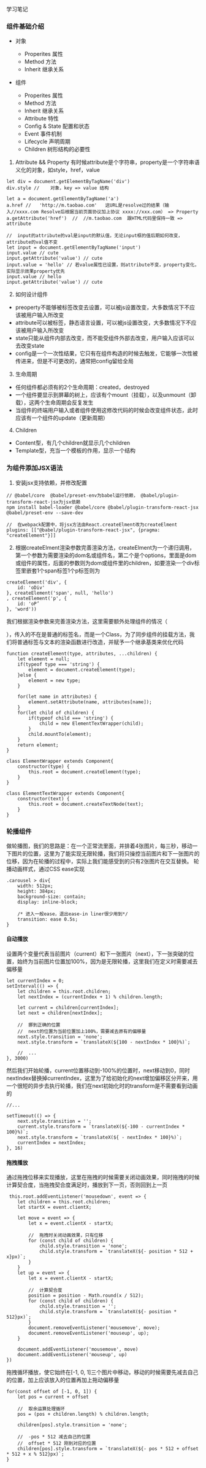 学习笔记

### 组件基础介绍
+ 对象
    + Properites 属性
    + Method 方法
    + Inherit 继承关系

+ 组件
    + Properites 属性
    + Method 方法
    + Inherit 继承关系
    + Attribute 特性
    + Config & State 配置和状态
    + Event 事件机制
    + Lifecycle 声明周期
    + Children 树形结构的必要性

1. Attribute && Property
有时候attribute是个字符串，property是一个字符串语义化的对象，如style，href，value
```
let div = document.getElementByTagName('div')
div.style //    对象，key => value 结构

let a = document.getElementByTagName('a')
a.href //   'http://m.taobao.com'   这URL是resolve过的结果（输入//xxxx.com Resolve后根据当前页面协议加上协议 xxxx://xxx.com） => Property
a.getAttribute('href')  //  //m.taobao.com  跟HTML代码里保持一致 => attribute

//  input的attribute的val是input的默认值，无论input框的值后期如何改变，attribute的val值不变
let input = document.getElementByTagName('input')
input.value // cute
input.getAttribute('value') // cute
input.value = 'hello' // 若value属性已设置，则attribute不变，property变化，实际显示效果property优先
input.value // hello
input.getAttribute('value') // cute
```

2. 如何设计组件
+ preoperty不能够被标签改变去设置，可以被js设置改变，大多数情况下不应该被用户输入所改变
+ attribute可以被标签，静态语言设置，可以被js设置改变，大多数情况下不应该被用户输入所改变
+ state只能从组件内部去改变，而不能受组件外部去改变，用户输入应该可以去改变state
+ config是一个一次性结果，它只有在组件构造的时候去触发，它能够一次性被传进来，但是不可更改的，通常把config留给全局

3. 生命周期
+ 任何组件都必须有的2个生命周期：created，destroyed
+ 一个组件要显示到屏幕的树上，应该有个mount（挂载），以及unmount（卸载），这两个生命周期会反复发生
+ 当组件的终端用户输入或者组件使用这修改代码的时候会改变组件状态，此时应该有一个组件的update（更新周期）

4. Children
+ Content型，有几个children就显示几个children
+ Template型，充当一个模板的作用，显示一个结构

### 为组件添加JSX语法
1. 安装jsx支持依赖，并修改配置
```
// @babel/core  @babel/preset-env为babel运行依赖， @babel/plugin-transform-react-jsx为jsx依赖
npm install babel-loader @babel/core @babel/plugin-transform-react-jsx @babel/preset-env --save-dev

//  在webpack配置中，将jsx方法由React.createElment改为createElment
plugins: [["@babel/plugin-transform-react-jsx", {pragma: "createElement"}]]
```
2. 根据createElment渲染参数完善渲染方法，createElment为一个递归调用，第一个参数为需要渲染的dom名或组件名，第二个是个options，里面是dom或组件的属性，后面的参数则为dom或组件里的children，如要渲染一个div标签里嵌套1个span标签1个p标签则为
```
createElement('div', {
    id: 'oDiv'
}, createElement('span', null, 'hello')
, createElement('p', {
    id: 'oP’
}, 'word'))
```
我们根据渲染参数来完善渲染方法，这里需要额外处理组件的情况（<Div>），传入的不在是普通的标签名，而是一个Class，为了同步组件的挂载方法，我们将普通标签与文本的渲染函数进行改造，并赋予一个继承基类来优化代码
```
function createElement(type, attributes, ...children) {
    let element = null;
    if(typeof type === 'string') {
        element = document.createElement(type);
    }else {
        element = new type;
    }

    for(let name in attributes) {
        element.setAttribute(name, attributes[name]);
    }
    for(let child of children) {
        if(typeof child === 'string') {
            child = new ElementTextWrapper(child);
        }
        child.mountTo(element);
    }
    return element;
}

class ElementWrapper extends Component{
    constructor(type) {
        this.root = document.createElement(type);
    }
}

class ElementTextWrapper extends Component{
    constructor(text) {
        this.root = document.createTextNode(text);
    }
}
```

### 轮播组件
做轮播图，我们的思路是：在一个正常流里面，并排着4张图片，每三秒，移动一下图片的位置，这里为了能实现无限轮播，我们将只操控当前图片和下一张图片的位移，因为在轮播的过程中，实际上我们能感受到的只有2张图片在交互替换。
轮播动画样式，通过CSS ease实现
```
.carousel > div{
    width: 512px;
    height: 384px;
    background-size: contain;
    display: inline-block;

    /* 进入一般ease，退出ease-in liner很少用到*/
    transition: ease 0.5s;
}
```
#### 自动播放
设置两个变量代表当前图片（current）和下一张图片（next），下一张突破的位置，始终为当前图片位置加100%，因为是无限轮播，这里我们在定义时需要减去偏移量
```
let currentIndex = 0;
setInterval(() => {
    let children = this.root.children;
    let nextIndex = (currentIndex + 1) % children.length;

    let current = children[currentIndex];
    let next = children[nextIndex];

    //  挪到正确的位置
    //  next的位置为当前位置加上100%，需要减去原有的偏移量
    next.style.transition = 'none';
    next.style.transform = `translateX(${100 - nextIndex * 100}%)`;

    //  ...
}, 3000)
```
然后我们开始轮播，current位置移动到-100%的位置时，next移动到0，同时nextIndex替换掉currentIndex，这里为了给初始化的next增加偏移区分开来，用一个很短的异步去执行轮播，我们在next初始化时的transform是不需要看到动画的
```
//...

setTimeout(() => {
    next.style.transition = '';
    current.style.transform = `translateX(${-100 - currentIndex * 100}%)`;
    next.style.transform = `translateX(${ - nextIndex * 100}%)`;
    currentIndex = nextIndex;
}, 16)
```
#### 拖拽播放
通过拖拽位移来实现播放，这里在拖拽的时候需要关闭动画效果，同时拖拽的时候计算契合度，当拖拽契合度满足时，播放到下一页，否则回到上一页
```
 this.root.addEventListener('mousedown', event => {
    let children = this.root.children;
    let startX = event.clientX;

    let move = event => {
        let x = event.clientX - startX;

        //  拖拽时关闭动画效果，只有位移
        for (const child of children) {
            child.style.transition = 'none';
            child.style.transform = `translateX(${- position * 512 + x}px)`;
        }
    }
    let up = event => {
        let x = event.clientX - startX;

        //  计算契合度
        position = position - Math.round(x / 512);
        for (const child of children) {
            child.style.transition = '';
            child.style.transform = `translateX(${- position * 512}px)`;
        }
        document.removeEventListener('mousemove', move);
        document.removeEventListener('mouseup', up);
    }

    document.addEventListener('mousemove', move)
    document.addEventListener('mouseup', up)
})
```
拖拽循环播放，使它始终在[-1, 0, 1]三个图片中移动，移动的时候需要先减去自己的位置，加上应该放入的位置再加上拖动偏移量
```
for(const offset of [-1, 0, 1]) {
    let pos = current + offset

    //  取余运算处理循环
    pos = (pos + children.length) % children.length;

    children[pos].style.transition = 'none';

    //  -pos * 512 减去自己的位置
    //  offset * 512 刚到对应的位置
    children[pos].style.transform = `translateX(${- pos * 512 + offset * 512 + x % 512}px)`;
}
```
